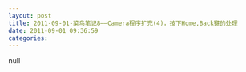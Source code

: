 ```yaml
---
layout: post
title: 2011-09-01-菜鸟笔记8——Camera程序扩充(4)，按下Home,Back键的处理
date: 2011-09-01 09:36:59
categories:
---
```

null
